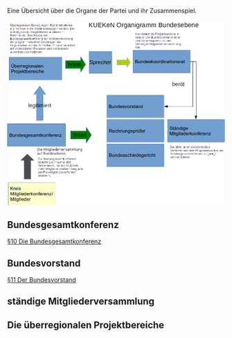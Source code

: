 Eine Übersicht über die Organe der Partei und ihr Zusammenspiel.

![gerahmt](Organigram-KUEKeN-Bund.png "fig:gerahmt")  

Bundesgesamtkonferenz
---------------------

[ §10 Die
Bundesgesamtkonferenz](/wiki/Satzung#.C2.A7_10_Die_Bundesgesamtkonferenz "wikilink")

Bundesvorstand
--------------

[ §11 Der
Bundesvorstand](/wiki/Satzung#.C2.A7_11_Der_Bundesvorstand "wikilink")

ständige Mitgliederversammlung
------------------------------

Die überregionalen Projektbereiche
----------------------------------

